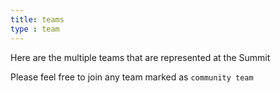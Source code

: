 ```yaml
---
title: teams
type : team
---
```


Here are the multiple teams that are represented at the Summit

Please feel free to join any team marked as `community team`
